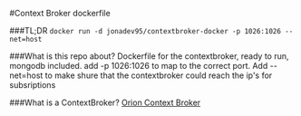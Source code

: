 #Context Broker dockerfile

###TL;DR
```docker run -d jonadev95/contextbroker-docker -p 1026:1026 --net=host ```


###What is this repo about?
Dockerfile for the contextbroker, ready to run, mongodb included. add -p 1026:1026 to map to the correct port. Add --net=host to make shure that the contextbroker could reach the ip's for subsriptions


###What is a ContextBroker?
[Orion Context Broker](http://catalogue.fiware.org/enablers/publishsubscribe-context-broker-orion-context-broker)
